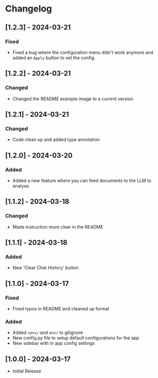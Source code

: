 # Changelog

## [1.2.3] - 2024-03-21

### Fixed
- Fixed a bug where the configuration menu didn't work anymore and added an `Apply` button to set the config.

## [1.2.2] - 2024-03-21

### Changed
- Changed the README example image to a current version

## [1.2.1] - 2024-03-21

### Changed
- Code clean up and added type annotation

## [1.2.0] - 2024-03-20

### Added
- Added a new feature where you can feed documents to the LLM to analyse.

## [1.1.2] - 2024-03-18

### Changed
- Made instruction more clear in the README

## [1.1.1] - 2024-03-18

### Added
- New 'Clear Chat History' button
 
## [1.1.0] - 2024-03-17

### Fixed
- Fixed typos in README and cleaned up format

### Added
- Added `venv/` and `env/` to gitignore
- New config.py file to setup default configurations for the app
- New sidebar with in app config settings

## [1.0.0] - 2024-03-17
- Initial Release